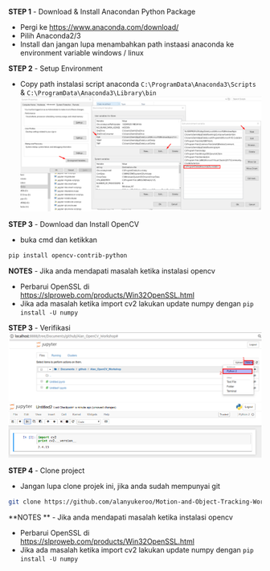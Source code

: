**STEP 1** - Download & Install Anacondan Python Package
- Pergi ke https://www.anaconda.com/download/
- Pilih Anaconda2/3
- Install dan jangan lupa menambahkan path instaasi anaconda ke environment variable windows / linux

**STEP 2** - Setup Environment
- Copy path instalasi script anaconda `` C:\ProgramData\Anaconda3\Scripts `` & `` C:\ProgramData\Anaconda3\Library\bin ``
![Verifikasi](./media/README/environment.png)

**STEP 3** - Download dan Install OpenCV
- buka cmd dan ketikkan
```bash 
pip install opencv-contrib-python
```
**NOTES** - Jika anda mendapati masalah ketika instalasi opencv
- Perbarui OpenSSL di https://slproweb.com/products/Win32OpenSSL.html
- Jika ada masalah ketika import cv2 lakukan update numpy dengan
``
pip install -U numpy
``

**STEP 3** - Verifikasi
![Verifikasi](./media/README/verifikasi1.png)
![Verifikasi](./media/README/verifikasi2.png)

 **STEP 4** - Clone project  
 - Jangan lupa clone projek ini, jika anda sudah mempunyai git 
 ``` bash 
 git clone https://github.com/alanyukeroo/Motion-and-Object-Tracking-Workshop/ 
 ```

**NOTES ** - Jika anda mendapati masalah ketika instalasi opencv
- Perbarui OpenSSL di https://slproweb.com/products/Win32OpenSSL.html
- Jika ada masalah ketika import cv2 lakukan update numpy dengan
``
pip install -U numpy
``
